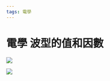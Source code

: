 ```yaml
---
tags: 電學
---
```


# 電學 波型的值和因數

![](https://i.imgur.com/yvUosja.jpg)

![](https://i.imgur.com/EOdQV4v.png)
